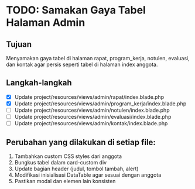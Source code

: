 # TODO: Samakan Gaya Tabel Halaman Admin

## Tujuan

Menyamakan gaya tabel di halaman rapat, program_kerja, notulen, evaluasi, dan kontak agar persis seperti tabel di halaman index anggota.

## Langkah-langkah

- [x] Update project/resources/views/admin/rapat/index.blade.php
- [x] Update project/resources/views/admin/program_kerja/index.blade.php
- [ ] Update project/resources/views/admin/notulen/index.blade.php
- [ ] Update project/resources/views/admin/evaluasi/index.blade.php
- [ ] Update project/resources/views/admin/kontak/index.blade.php

## Perubahan yang dilakukan di setiap file:

1. Tambahkan custom CSS styles dari anggota
2. Bungkus tabel dalam card-custom div
3. Update bagian header (judul, tombol tambah, alert)
4. Modifikasi inisialisasi DataTable agar sesuai dengan anggota
5. Pastikan modal dan elemen lain konsisten
